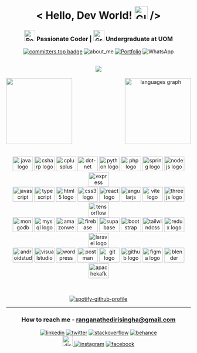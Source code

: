<!-- <p > <img src="https://komarev.com/ghpvc/?username=RameshEdirisinghe&label=Profile%20views&color=4d9e3f&style=for-the-badge" alt="RameshEdirisinghe" /> </p> -->
<h1 align="center"> < Hello, Dev World! <img src="https://raw.githubusercontent.com/Tarikul-Islam-Anik/Animated-Fluent-Emojis/master/Emojis/Travel%20and%20places/Globe%20Showing%20Americas.png" alt="Globe Showing Americas" width="35" height="35" /> /> </h1>
<h3 align="center"><img src="https://raw.githubusercontent.com/Tarikul-Islam-Anik/Animated-Fluent-Emojis/master/Emojis/Travel%20and%20places/Rocket.png" alt="Rocket" width="30" height="30" /> Passionate Coder | <img src="https://raw.githubusercontent.com/Tarikul-Islam-Anik/Animated-Fluent-Emojis/master/Emojis/Objects/Graduation%20Cap.png" alt="Graduation Cap" width="30" height="30" />  Undergraduate at UOM</h3>

<div align="center">
  
  [![committers.top badge](https://user-badge.committers.top/sri_lanka/RameshEdirisinghe.svg)](https://user-badge.committers.top/sri_lanka/RameshEdirisinghe) 
 ![about_me](https://img.shields.io/badge/about.me-WebSite-white?link=https%3A%2F%2Fabout.me%2Frameshedirisinghe)
[![Portfolio](https://img.shields.io/badge/Portfolio-WebSite-orange?style=flat)](https://rameshedirisinghe.github.io/My-Portfolio/)
![WhatsApp](https://img.shields.io/badge/whatsapp-chat-green?link=https%3A%2F%2Fwa.me%2Fqr%2FSFAUXWBPOKAYE1)

</div>

    
<br>
  <div align="center" width="100"><img src="https://nirzak-streak-stats.vercel.app/?user=RameshEdirisinghe&theme=shadow_green&hide_border=false" /></div>
<br>
<div align="center">
<div style="display: flex; justify-content: space-between; align-items: center;">
  
  <img src="https://github-readme-stats.vercel.app/api?username=RameshEdirisinghe&theme=shadow_green&hide_border=false&include_all_commits=false&count_private=false" height="180" />
  
  <img src="https://github-readme-stats.vercel.app/api/top-langs?username=RameshEdirisinghe&locale=en&hide_title=false&layout=compact&card_width=320&langs_count=5&theme=shadow_green&hide_border=false&order=2" height="180" alt="languages graph"/>
</div>
</div>
<br>
<br>

<div align="center">
  <img src="https://skillicons.dev/icons?i=java" height="40" alt="java logo" width="55" />
  <img src="https://skillicons.dev/icons?i=cs" height="40" alt="csharp logo"  width="55" />
  <img src="https://skillicons.dev/icons?i=cpp" height="40" alt="cplusplus logo" width="55" />
  <img src="https://skillicons.dev/icons?i=dotnet" height="40" alt="dot-net logo"  width="55" />
  <img src="https://skillicons.dev/icons?i=py" height="40" alt="python logo"  width="55" />
  <img src="https://skillicons.dev/icons?i=php" height="40" alt="php logo"  width="55" />
  <img src="https://skillicons.dev/icons?i=spring" height="40" alt="spring logo"  width="55" />
  <img src="https://skillicons.dev/icons?i=nodejs" height="40" alt="nodejs logo"  width="55" />
  <img src="https://skillicons.dev/icons?i=express" height="40" alt="express logo"  width="55" />

  <br>
  
  <img src="https://skillicons.dev/icons?i=js" height="40" alt="javascript logo"  width="55" />
  <img src="https://skillicons.dev/icons?i=ts" height="40" alt="typescript logo" width="55" />
  <img src="https://skillicons.dev/icons?i=html" height="40" alt="html5 logo"  width="55" />
  <img src="https://skillicons.dev/icons?i=css" height="40" alt="css3 logo" width="55" />
  <img src="https://skillicons.dev/icons?i=react" height="40" alt="react logo" width="55" />
  <img src="https://skillicons.dev/icons?i=angular" height="40" alt="angularjs logo"  width="55" />
  <img src="https://skillicons.dev/icons?i=vite" height="40" alt="vite logo"  width="55" />
  <img src="https://skillicons.dev/icons?i=threejs" height="40" alt="threejs logo" width="55" />
  <img src="https://skillicons.dev/icons?i=tensorflow" height="40" alt="tensorflow logo"  width="55" />

  <br>
 
  <img src="https://skillicons.dev/icons?i=mongodb" height="40" alt="mongodb logo"  width="55" />
  <img src="https://skillicons.dev/icons?i=mysql" height="40" alt="mysql logo" width="55" />
  <img src="https://skillicons.dev/icons?i=aws" height="40" alt="amazonwebservices logo" width="55" />
  <img src="https://skillicons.dev/icons?i=firebase" height="40" alt="firebase logo" width="55" />
  <img src="https://skillicons.dev/icons?i=supabase" height="40" alt="supabase logo"  width="55" />
  <img src="https://skillicons.dev/icons?i=bootstrap" height="40" alt="bootstrap logo" width="55" />
  <img src="https://skillicons.dev/icons?i=tailwind" height="40" alt="tailwindcss logo"  width="55" />
  <img src="https://skillicons.dev/icons?i=redux" height="40" alt="redux logo"  width="55" />
  <img src="https://skillicons.dev/icons?i=laravel" height="40" alt="laravel logo" width="55" />

  <br>

  <img src="https://skillicons.dev/icons?i=androidstudio" height="40" alt="androidstudio logo" width="55" />
  <img src="https://skillicons.dev/icons?i=visualstudio" height="40" alt="visualstudio logo" width="55" />
  <img src="https://skillicons.dev/icons?i=wordpress" height="40" alt="wordpress logo" width="55" />
  <img src="https://skillicons.dev/icons?i=postman" height="40" alt="postman logo" width="55" />
  <img src="https://skillicons.dev/icons?i=git" height="40" alt="git logo" width="55" />
  <img src="https://skillicons.dev/icons?i=github" height="40" alt="github logo" width="55" />
  <img src="https://skillicons.dev/icons?i=figma" height="40" alt="figma logo" width="55" />
  <img src="https://skillicons.dev/icons?i=blender" height="40" alt="blender logo" width="55" />
  <img src="https://skillicons.dev/icons?i=kafka" height="40" alt="apachekafka logo" width="55" />

</div>

<br>
<br>


<div align="center">
  
[![spotify-github-profile](https://spotify-github-profile.kittinanx.com/api/view?uid=u947c8dgr8mdyou43kx4tmp2s&cover_image=true&theme=natemoo-re&show_offline=false&background_color=121212&interchange=false&bar_color=53b14f&bar_color_cover=false)](https://spotify-github-profile.kittinanx.com/api/view?uid=u947c8dgr8mdyou43kx4tmp2s&redirect=true)

</div>

<hr>

<h3 align="center">How to reach me - <a href="mailto:ranganathedirisingha@gmail.com">ranganathedirisingha@gmail.com</a></h3>


<div align="center">
<a target="_blank" href="https://www.linkedin.com/in/ramesh-edirisinghe-2b070225b" style="display: inline-block;"><img src="https://img.shields.io/badge/linkedin-logo?style=for-the-badge&logo=linkedin&logoColor=white&color=507dba" alt="linkedin" /></a>
<a target="_blank" href="https://twitter.com/RameshEdi" style="display: inline-block;"><img src="https://img.shields.io/badge/twitter-x?style=for-the-badge&logo=x&logoColor=white&color=%230f1419" alt="twitter" /></a>
<a target="_blank" href="https://stackoverflow.com/users/23367202/ramesh-edirisinghee" style="display: inline-block;"><img src="https://img.shields.io/badge/stackoverflow-logo?style=for-the-badge&logo=stackoverflow&logoColor=white&color=ff5c06" alt="stackoverflow" /></a>
<a target="_blank" href="https://www.behance.net/rameshranganath" style="display: inline-block;"><img src="https://img.shields.io/badge/behance-logo?style=for-the-badge&logo=behance&logoColor=white&color=2300ff" alt="behance" /></a>
  <br>
<a href="https://discordapp.com/users/1193615014171508866" target="_blank"><img src="https://img.shields.io/static/v1?message=Discord&logo=discord&label=&color=8c7ee3&logoColor=white&labelColor=&style=for-the-badge" height="28" alt="discord logo"  /> </a>
<a target="_blank" href="https://www.instagram.com/ranganath_02" style="display: inline-block;"><img src="https://img.shields.io/badge/instagram-logo?style=for-the-badge&logo=instagram&logoColor=white&color=fd0453" alt="instagram" /></a>
<a target="_blank" href="https://www.facebook.com/ramesh.ranganath.79" style="display: inline-block;"><img src="https://img.shields.io/badge/facebook-logo?style=for-the-badge&logo=facebook&logoColor=white&color=00cdff" alt="facebook" /></a>


</div>
</br>









